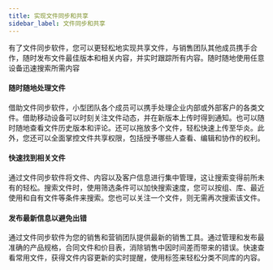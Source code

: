 ```yaml
---
title: 实现文件同步和共享
sidebar_label: 文件同步和共享
---
```


有了文件同步软件，您可以更轻松地实现共享文件，与销售团队其他成员携手合作，随时发布文件最佳版本和相关内容，并实时跟踪所有内容。随时随地使用任意设备迅速搜索所需内容

#### 随时随地处理文件

借助文件同步软件，小型团队各个成员可以携手处理企业内部或外部客户的各类文件。借助移动设备可以时刻关注文件动态，并在新版本上传时得到通知。也可以随时随地查看文件历史版本和评论。还可以拖放多个文件，轻松快速上传至华炎。此外，您还可以全面掌控文件共享权限，包括授予哪些人查看、编辑和协作的权利。

#### 快速找到相关文件

通过文件同步软件将文件、内容以及客户信息进行集中管理，这让搜索变得前所未有的轻松。搜索文件时，使用筛选条件可以加快搜索速度，您可以按组、库、最近使用和自有文件等条件来搜索。您也可以关注一个文件，则无需再次搜索该文件。

#### 发布最新信息以避免出错

通过文件同步软件为您的销售和营销团队提供最新的销售工具。通过管理和发布最准确的产品规格，合同文件和价目表，消除销售中因时间差而带来的错误。快速查看常用文件，获得文件内容更新的实时提醒，使用标签来轻松分类不同库的内容。